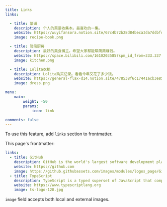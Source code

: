 ```yaml
---
title: Links
links:

  - title: 菜谱
    description: 个人的菜谱收集本。最喜欢的一集。
    website: https://wuyifansora.notion.site/67c4b72b28d84beca3da7ddbfdc93aa4?v=a96fef0c6f73439eb9d60b4b42ff66f0&pvs=4
    image: recipe-book.png

  - title: 简简厨房
    description: 最好的美食博主。希望大家都能帮简简赚钱。
    website: https://space.bilibili.com/1610203585?spm_id_from=333.337.0.0
    image: kitchen.png

  - title: Lolita衣柜
    description: Lolita购买记录。看看今年又花了多少钱。
    website: https://general-flax-d14.notion.site/478538f6c17441acb3e857982c229219?v=b6058b3c14ae4e4f852f8a303b1e86f5&pvs=4
    image: dress.png

menu:
    main: 
        weight: -50
        params:
            icon: link

comments: false
---
```


To use this feature, add `links` section to frontmatter.

This page's frontmatter:

```yaml
links:
  - title: GitHub
    description: GitHub is the world's largest software development platform.
    website: https://github.com
    image: https://github.githubassets.com/images/modules/logos_page/GitHub-Mark.png
  - title: TypeScript
    description: TypeScript is a typed superset of JavaScript that compiles to plain JavaScript.
    website: https://www.typescriptlang.org
    image: ts-logo-128.jpg
```

`image` field accepts both local and external images.